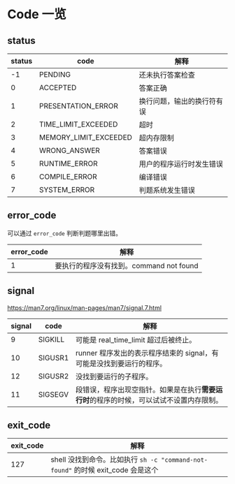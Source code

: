 # Code 一览

## status

| status | code                  | 解释                       |
| ------ | --------------------- | -------------------------- |
| -1     | PENDING               | 还未执行答案检查           |
| 0      | ACCEPTED              | 答案正确                   |
| 1      | PRESENTATION_ERROR    | 换行问题，输出的换行符有误 |
| 2      | TIME_LIMIT_EXCEEDED   | 超时                       |
| 3      | MEMORY_LIMIT_EXCEEDED | 超内存限制                 |
| 4      | WRONG_ANSWER          | 答案错误                   |
| 5      | RUNTIME_ERROR         | 用户的程序运行时发生错误   |
| 6      | COMPILE_ERROR         | 编译错误                   |
| 7      | SYSTEM_ERROR          | 判题系统发生错误           |


## error_code

可以通过 `error_code` 判断判题哪里出错。

| error_code | 解释                                    |
| ---------- | --------------------------------------- |
| 1          | 要执行的程序没有找到。command not found |

## signal

<https://man7.org/linux/man-pages/man7/signal.7.html>

| signal | code    | 解释                                                                                     |
| ------ | ------- | ---------------------------------------------------------------------------------------- |
| 9      | SIGKILL | 可能是 real_time_limit 超过后被终止。                                                    |
| 10     | SIGUSR1 | runner 程序发出的表示程序结束的 signal，有可能是没找到要运行的程序。                      |
| 12     | SIGUSR2 | 没找到要运行的子程序。                                                                   |
| 11     | SIGSEGV | 段错误，程序出现空指针。如果是在执行**需要运行时**的程序的时候，可以试试不设置内存限制。 |

## exit_code

| exit_code | 解释                                                                             |
| --------- | -------------------------------------------------------------------------------- |
| 127       | shell 没找到命令。比如执行 `sh -c "command-not-found"` 的时候 exit_code 会是这个 |
